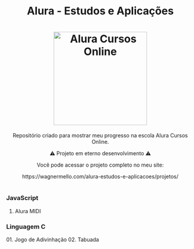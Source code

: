 <h1 align="center"> Alura - Estudos e Aplicações</h1>
<h1 align="center" ><img alt="Alura Cursos Online" src="https://yt3.ggpht.com/a/AGF-l7_gxaZktmHADjcM5nVmCyQeupZS2vf15n638A=s900-mo-c-c0xffffffff-rj-k-no" height="250" width="250"/></h1>
<p align="center">Repositório criado para mostrar meu progresso na escola Alura Cursos Online.</p>

<p align="center">⚠️ Projeto em eterno desenvolvimento ⚠️</p>

<p align="center">Você pode acessar o projeto completo no meu site:</p>
<p align="center">https://wagnermello.com/alura-estudos-e-aplicacoes/projetos/</p> 


#

<h3>JavaScript</h3>

01. Alura MIDI


<h3>Linguagem C</h3>
01. Jogo de Adivinhação
02. Tabuada
